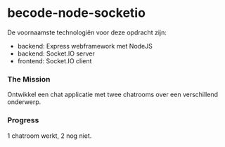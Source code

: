 # becode-node-socketio

De voornaamste technologiën voor deze opdracht zijn: 
- backend: Express webframework met NodeJS
- backend: Socket.IO server
- frontend: Socket.IO client

### The Mission
Ontwikkel een chat applicatie met twee chatrooms over een verschillend onderwerp.

### Progress
1 chatroom werkt, 2 nog niet.

